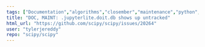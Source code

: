 ```yaml
---
tags: ["Documentation","algorithms","closember","maintenance","python","scientific-computing","scipy"]
title: "DOC, MAINT: .jupyterlite.doit.db shows up untracked"
html_url: "https://github.com/scipy/scipy/issues/20264"
user: "tylerjereddy"
repo: "scipy/scipy"
---
```


